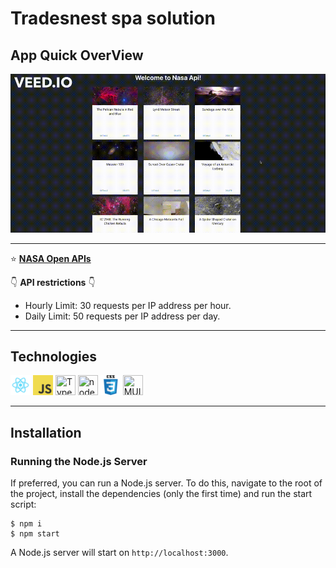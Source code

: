 # Tradesnest spa solution

## App Quick OverView

![App demo](./src/assets/Screen%20Recording%202022-06-26%20at%2013.gif)

---

⭐ **[NASA Open APIs](https://api.nasa.gov/#:~:text=Hourly%20Limit%3A%2030%20requests%20per,per%20IP%20address%20per%20day)**

👇 **API restrictions** 👇

- Hourly Limit: 30 requests per IP address per hour.
- Daily Limit: 50 requests per IP address per day.

---

## Technologies

<p style='align:left'>
<img height='32' width='32' title='react.js' src='https://raw.githubusercontent.com/github/explore/80688e429a7d4ef2fca1e82350fe8e3517d3494d/topics/react/react.png'>
<img height='32' width='32' title='JavaScript'src='https://raw.githubusercontent.com/github/explore/80688e429a7d4ef2fca1e82350fe8e3517d3494d/topics/javascript/javascript.png'>
<img height='32' width='32' title='TypeScript' src='https://user-images.githubusercontent.com/31222514/149813300-65804694-d3ea-4e31-955d-dbc47229a82d.png'>
<img height='32' width='32' title='node.js' src='https://user-images.githubusercontent.com/31222514/149943049-95f0909a-9c2b-4fae-bd04-647d531dd10d.png'>
<img height='32' width='32' title= 'CSS3' src='https://raw.githubusercontent.com/github/explore/80688e429a7d4ef2fca1e82350fe8e3517d3494d/topics/css/css.png'>
<img height='32' width='32' title= 'MUI'  src='https://mui.com/static/logo.png'>
</p>

---

## Installation

### Running the Node.js Server

If preferred, you can run a Node.js server.
To do this, navigate to the root of the project, install the dependencies (only the first time) and run the start script:

```
$ npm i
$ npm start
```

A Node.js server will start on `http://localhost:3000`.

